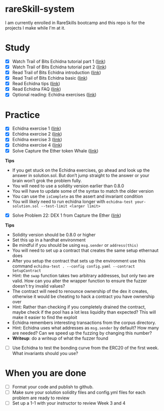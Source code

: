 # rareSkill-system
I am currently enrolled in RareSkills bootcamp and this repo is for the projects I make while I'm at it.

# Study

- [X]  Watch Trail of Bits Echidna tutorial part 1 ([link](https://www.youtube.com/watch?v=QofNQxW_K08&list=PLciHOL_J7Iwqdja9UH4ZzE8dP1IxtsBXI&index=1))
- [X]  Watch Trail of Bits Echidna tutorial part 2 ([link](https://www.youtube.com/watch?v=9P7sqE6hILM&list=PLciHOL_J7Iwqdja9UH4ZzE8dP1IxtsBXI&index=2))
- [X]  Read Trail of Bits Echidna introduction ([link](https://github.com/crytic/building-secure-contracts/tree/master/program-analysis/echidna/introduction))
- [X]  Read Trail of Bits Echidna basic ([link](https://github.com/crytic/building-secure-contracts/tree/master/program-analysis/echidna/basic))
- [X]  Read Echidna tips ([link](https://github.com/crytic/building-secure-contracts/blob/master/program-analysis/echidna/fuzzing_tips.md))
- [X]  Read Echidna FAQ ([link](https://github.com/crytic/building-secure-contracts/blob/master/program-analysis/echidna/frequently_asked_questions.md))
- [X]  Optional reading: Echidna exercises ([link](https://github.com/crytic/building-secure-contracts/tree/master/program-analysis/echidna/exercises))

# Practice

- [X]  Echidna exercise 1 ([link](https://github.com/crytic/building-secure-contracts/blob/master/program-analysis/echidna/exercises/Exercise-1.md))
- [X]  Echidna exercise 2 ([link](https://github.com/crytic/building-secure-contracts/blob/master/program-analysis/echidna/exercises/Exercise-2.md))
- [X]  Echidna exercise 3 ([link](https://github.com/crytic/building-secure-contracts/blob/master/program-analysis/echidna/exercises/Exercise-3.md))
- [X]  Echidna exercise 4 ([link](https://github.com/crytic/building-secure-contracts/blob/master/program-analysis/echidna/exercises/Exercise-4.md))
- [X]  Solve Capture the Ether token Whale ([link](https://capturetheether.com/challenges/math/token-whale/))

**Tips**

- If you get stuck on the Echidna exercises, go ahead and look up the answer in solution.sol. But don’t jump straight to the answer or your brain won’t grok the problem fully.
- You will need to use a solidity version earlier than 0.8.0
- You will have to update some of the syntax to match the older version
- You can use the `isComplete` as the assert and invariant condition
- You will likely need to run echidna longer with `echidna-test your-solution.sol --test-limit <larger limit>`
- [X]  Solve Problem 22: DEX 1 from Capture the Ether ([link](https://ethernaut.openzeppelin.com/level/22))

**Tips**

- Solidity version should be 0.8.0 or higher
- Set this up in a hardhat environment
- Be mindful if you should be using `msg.sender` or `address(this)`
- You will need to set up a contract that creates the same setup ethernaut does
- After you setup the contract that sets up the environment use this command `echidna-test . --config config.yaml --contract SetupContract`
- Hint: the `swap` function takes two arbitrary addresses, but only two are valid. How can you alter the wrapper function to ensure the fuzzer doesn’t try invalid values?
- The contract will need to renounce ownership of the dex it creates, otherwise it would be cheating to hack a contract you have ownership over
- Hint: Rather than checking if you completely drained the contract, maybe check if the pool has a lot less liquidity than expected? This will make it easier to find the exploit
- Echidna remembers interesting transactions from the corpus directory.
- Hint: Echidna uses what addresses as `msg.sender` by default? How many are needed? Can we speed up the fuzzing by changing this number?
- **Writeup**: do a writeup of what the fuzzer found
- [ ]  Use Echidna to test the bonding curve from the ERC20 of the first week. What invariants should you use?

# When you are done

- [ ]  Format your code and publish to github.
- [ ]  Make sure your solution solidity files and config.yml files for each problem are ready to review
- [ ]  Set up a 1-1 with your instructor to review Week 3 and 4
